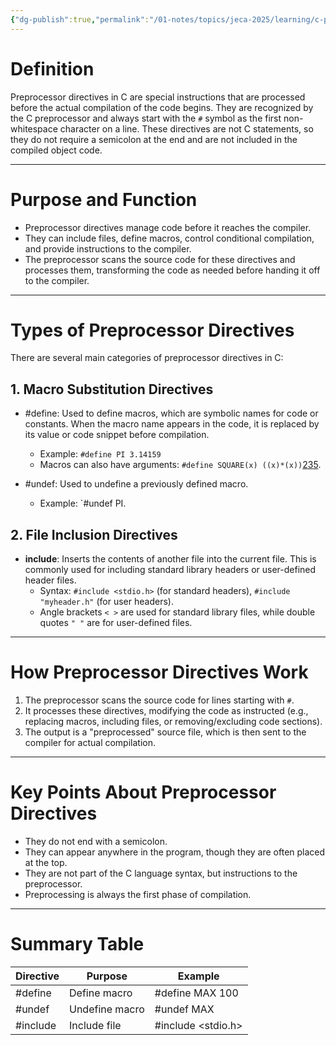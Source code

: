 ```yaml
---
{"dg-publish":true,"permalink":"/01-notes/topics/jeca-2025/learning/c-programming/preprocessor-directive/","tags":["#topic/jeca","#type/notes","#notes/topic/jeca/c"],"noteIcon":""}
---
```


# Definition

Preprocessor directives in C are special instructions that are processed before the actual compilation of the code begins. They are recognized by the C preprocessor and always start with the `#` symbol as the first non-whitespace character on a line. These directives are not C statements, so they do not require a semicolon at the end and are not included in the compiled object code.

---
# **Purpose and Function**

- Preprocessor directives manage code before it reaches the compiler.
- They can include files, define macros, control conditional compilation, and provide instructions to the compiler.
- The preprocessor scans the source code for these directives and processes them, transforming the code as needed before handing it off to the compiler.

---
# **Types of Preprocessor Directives**

There are several main categories of preprocessor directives in C:

## **1. Macro Substitution Directives**

- #define: Used to define macros, which are symbolic names for code or constants. When the macro name appears in the code, it is replaced by its value or code snippet before compilation.
    - Example: `#define PI 3.14159`
    - Macros can also have arguments: `#define SQUARE(x) ((x)*(x))`[2](https://pwskills.com/blog/what-are-preprocessor-directives-in-c/)[3](https://www.simplilearn.com/tutorials/c-tutorial/c-preprocessor-directives)[5](https://www.tutorialspoint.com/explain-the-pre-processor-directives-in-c-language).
        
- #undef: Used to undefine a previously defined macro.
    - Example: `#undef PI.

## **2. File Inclusion Directives**

- **include**: Inserts the contents of another file into the current file. This is commonly used for including standard library headers or user-defined header files.
    - Syntax: `#include <stdio.h>` (for standard headers), `#include "myheader.h"` (for user headers).
    - Angle brackets `< >` are used for standard library files, while double quotes `" "` are for user-defined files.

---
# **How Preprocessor Directives Work**

1. The preprocessor scans the source code for lines starting with `#`.
2. It processes these directives, modifying the code as instructed (e.g., replacing macros, including files, or removing/excluding code sections).
3. The output is a "preprocessed" source file, which is then sent to the compiler for actual compilation.

---
# **Key Points About Preprocessor Directives**

- They do not end with a semicolon.
- They can appear anywhere in the program, though they are often placed at the top.
- They are not part of the C language syntax, but instructions to the preprocessor.
- Preprocessing is always the first phase of compilation.

---
# **Summary Table**

| Directive | Purpose        | Example            |
| --------- | -------------- | ------------------ |
| #define   | Define macro   | #define MAX 100    |
| #undef    | Undefine macro | #undef MAX         |
| #include  | Include file   | #include <stdio.h> |

